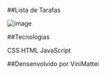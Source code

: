 ##Lista de Tarafas

![image](https://github.com/user-attachments/assets/6c14430f-6700-422c-850a-f7fa40c95c3f)

##Tecnologias

CSS
HTML
JavaScript

##Densenvolvido por ViniMattei
